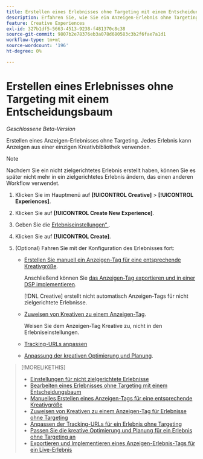 ```yaml
---
title: Erstellen eines Erlebnisses ohne Targeting mit einem Entscheidungsbaum
description: Erfahren Sie, wie Sie ein Anzeigen-Erlebnis ohne Targeting erstellen.
feature: Creative Experiences
exl-id: 327b1df5-5663-4513-9238-f481370c8c38
source-git-commit: 9807b2e78376eb3a078d680583c3b2f6fae7a1d1
workflow-type: tm+mt
source-wordcount: '196'
ht-degree: 0%

---
```


# Erstellen eines Erlebnisses ohne Targeting mit einem Entscheidungsbaum

*Geschlossene Beta-Version*

Erstellen eines Anzeigen-Erlebnisses ohne Targeting. Jedes Erlebnis kann Anzeigen aus einer einzigen Kreativbibliothek verwenden.

>[!NOTE]
>
> Nachdem Sie ein nicht zielgerichtetes Erlebnis erstellt haben, können Sie es später nicht mehr in ein zielgerichtetes Erlebnis ändern, das einen anderen Workflow verwendet.

1. Klicken Sie im Hauptmenü auf **[!UICONTROL Creative]** > **[!UICONTROL Experiences]**.

1. Klicken Sie auf **[!UICONTROL Create New Experience]**.

1. Geben Sie die [Erlebniseinstellungen“ ](experience-settings-no-targeting.md).

1. Klicken Sie auf **[!UICONTROL Create]**.

1. (Optional) Fahren Sie mit der Konfiguration des Erlebnisses fort:

   * [Erstellen Sie manuell ein Anzeigen-Tag für eine entsprechende Kreativgröße](experience-tag-create-manually.md).

     Anschließend können Sie [das Anzeigen-Tag exportieren und in einer DSP implementieren](/help/creative/experiences/experience-tag-export.md).

     [!DNL Creative] erstellt nicht automatisch Anzeigen-Tags für nicht zielgerichtete Erlebnisse.

   * [Zuweisen von Kreativen zu einem Anzeigen-Tag](experience-tag-assign-creatives.md).

     Weisen Sie dem Anzeigen-Tag Kreative zu, nicht in den Erlebniseinstellungen.

   * [Tracking-URLs anpassen](experience-tracking-urls-no-targeting.md)

   * [Anpassung der kreativen Optimierung und Planung](experience-optimization-scheduling-no-targeting.md).

>[!MORELIKETHIS]
>
>* [Einstellungen für nicht zielgerichtete Erlebnisse](experience-settings-no-targeting.md)
>* [Bearbeiten eines Erlebnisses ohne Targeting mit einem Entscheidungsbaum](experience-edit-no-targeting.md)
>* [Manuelles Erstellen eines Anzeigen-Tags für eine entsprechende Kreativgröße](/help/creative/experiences/experience-tag-create-manually.md)
>* [Zuweisen von Kreativen zu einem Anzeigen-Tag für Erlebnisse ohne Targeting](experience-tag-assign-creatives.md)
>* [Anpassen der Tracking-URLs für ein Erlebnis ohne Targeting](/help/creative/experiences/experience-tracking-urls-no-targeting.md)
>* [Passen Sie die kreative Optimierung und Planung für ein Erlebnis ohne Targeting an](/help/creative/experiences/experience-optimization-scheduling-no-targeting.md)
>* [Exportieren und Implementieren eines Anzeigen-Erlebnis-Tags für ein Live-Erlebnis](/help/creative/experiences/experience-tag-export.md)
